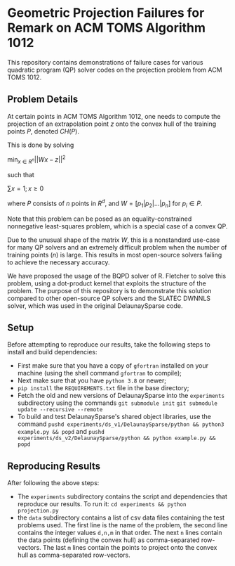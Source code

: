 # Geometric Projection Failures for Remark on ACM TOMS Algorithm 1012

This repository contains demonstrations of failure cases for various
quadratic program (QP) solver codes on the projection problem from
ACM TOMS 1012.

## Problem Details

At certain points in ACM TOMS Algorithm 1012, one needs to compute the
projection of an extrapolation point $z$ onto the convex hull of the
training points $P$, denoted $CH(P)$.

This is done by solving

$\min_{x\in R^n} || Wx - z ||^2$

such that

$\sum x = 1; x \geq 0$

where $P$ consists of $n$ points in $R^d$,
and $W = [p_1 | p_2 | ... | p_n]$ for
$p_i \in P$.

Note that this problem can be posed as an equality-constrained
nonnegative least-squares problem, which is a special case of a
convex QP.

Due to the unusual shape of the matrix $W$, this is a nonstandard
use-case for many QP solvers and an extremely difficult problem
when the number of training points ($n$) is large.
This results in most open-source solvers failing to achieve the
necessary accuracy.

We have proposed the usage of the BQPD solver of R. Fletcher to solve
this problem, using a dot-product kernel that exploits the structure
of the problem.
The purpose of this repository is to demonstrate this solution compared
to other open-source QP solvers and the SLATEC DWNNLS solver, which was
used in the original DelaunaySparse code.

## Setup

Before attempting to reproduce our results, take the following steps
to install and build dependencies:

 - First make sure that you have a copy of ``gfortran`` installed on
   your machine (using the shell command ``gfortran`` to compile);
 - Next make sure that you have ``python 3.8`` or newer;
 - ``pip install`` the ``REQUIREMENTS.txt`` file in the base directory;
 - Fetch the old and new versions of DelaunaySparse into the ``experiments``
   subdirectory using the commands
   ``git submodule init``
   ``git submodule update --recursive --remote``
 - To build and test DelaunaySparse's shared object libraries, use the
   command
   ``pushd experiments/ds_v1/DelaunaySparse/python && python3 example.py && popd``
   and
   ``pushd experiments/ds_v2/DelaunaySparse/python && python example.py && popd``

## Reproducing Results

After following the above steps:

 - The ``experiments`` subdirectory contains the script and dependencies that
   reproduce our results.
   To run it: ``cd experiments && python projection.py``
 - the ``data`` subdirectory contains a list of csv data files containing the
   test problems used. The first line is the name of the problem, the second
   line contains the integer values ``d,n,m`` in that order. The next ``n``
   lines contain the data points (defining the convex hull) as
   comma-separated row-vectors.
   The last ``m`` lines contain the points to project onto the convex hull
   as comma-separated row-vectors.
